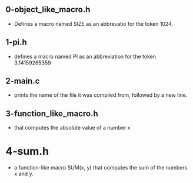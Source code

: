 ## 0-object_like_macro.h
- Defines a macro named SIZE as an abbrevatio for the token 1024.
## 1-pi.h
-  defines a macro named PI as an abbreviation for the token 3.14159265359
## 2-main.c
- prints the name of the file it was compiled from, followed by a new line.
## 3-function_like_macro.h
- that computes the absolute value of a number x
# 4-sum.h
- a function-like macro SUM(x, y) that computes the sum of the numbers x and y.

